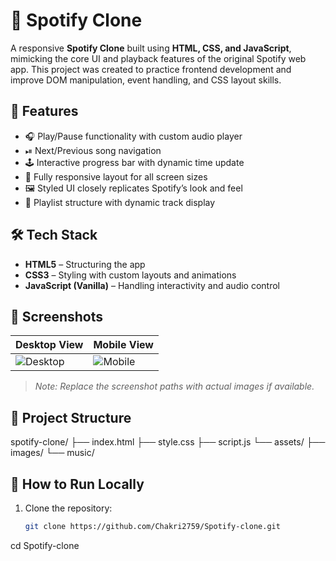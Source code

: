 # 🎵 Spotify Clone

A responsive **Spotify Clone** built using **HTML, CSS, and JavaScript**, mimicking the core UI and playback features of the original Spotify web app. This project was created to practice frontend development and improve DOM manipulation, event handling, and CSS layout skills.

## 🚀 Features

- 🎧 Play/Pause functionality with custom audio player  
- ⏯ Next/Previous song navigation  
- 🕹 Interactive progress bar with dynamic time update  
- 📱 Fully responsive layout for all screen sizes  
- 🖼 Styled UI closely replicates Spotify’s look and feel  
- 📂 Playlist structure with dynamic track display  

## 🛠 Tech Stack

- **HTML5** – Structuring the app  
- **CSS3** – Styling with custom layouts and animations  
- **JavaScript (Vanilla)** – Handling interactivity and audio control  

## 📸 Screenshots

| Desktop View | Mobile View |
|--------------|-------------|
| ![Desktop](./screenshots/desktop.png) | ![Mobile](./screenshots/mobile.png) |

> _Note: Replace the screenshot paths with actual images if available._

## 📂 Project Structure

spotify-clone/
├── index.html
├── style.css
├── script.js
└── assets/
├── images/
└── music/


## 🔧 How to Run Locally

1. Clone the repository:
   ```bash
   git clone https://github.com/Chakri2759/Spotify-clone.git
cd Spotify-clone

